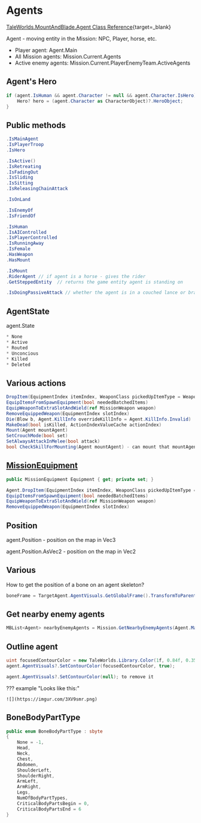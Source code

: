 # Agents

[TaleWorlds.MountAndBlade.Agent Class Reference](https://apidoc.bannerlord.com/v/1.1.0/class_tale_worlds_1_1_mount_and_blade_1_1_agent.html){target=_blank}

Agent - moving entity in the Mission: NPC, Player, horse, etc.

* Player agent: Agent.Main
* All Mission agents: Mission.Current.Agents
* Active enemy agents: Mission.Current.PlayerEnemyTeam.ActiveAgents

## Agent's Hero

``` cs
if (agent.IsHuman && agent.Character != null && agent.Character.IsHero) {
    Hero? hero = (agent.Character as CharacterObject)?.HeroObject;
}
```

## Public methods

``` cs
.IsMainAgent
.IsPlayerTroop
.IsHero

.IsActive()
.IsRetreating
.IsFadingOut
.IsSliding
.IsSitting
.IsReleasingChainAttack

.IsOnLand

.IsEnemyOf
.IsFriendOf

.IsHuman
.IsAIControlled
.IsPlayerControlled
.IsRunningAway
.IsFemale
.HasWeapon
.HasMount

.IsMount
.RiderAgent // if agent is a horse - gives the rider
.GetSteppedEntity  // returns the game entity agent is standing on

.IsDoingPassiveAttack // whether the agent is in a couched lance or braced spear state
```



## AgentState

agent.State

``` cs
* None
* Active
* Routed
* Unconcious
* Killed
* Deleted
```


## Various actions

``` cs
DropItem(EquipmentIndex itemIndex, WeaponClass pickedUpItemType = WeaponClass.Undefined)
EquipItemsFromSpawnEquipment(bool neededBatchedItems)
EquipWeaponToExtraSlotAndWield(ref MissionWeapon weapon)
RemoveEquippedWeapon(EquipmentIndex slotIndex)
Die(Blow b, Agent.KillInfo overrideKillInfo = Agent.KillInfo.Invalid)
MakeDead(bool isKilled, ActionIndexValueCache actionIndex)
Mount(Agent mountAgent)
SetCrouchMode(bool set)
SetAlwaysAttackInMelee(bool attack)
bool CheckSkillForMounting(Agent mountAgent) - can mount that mountAgent?
```

## [MissionEquipment](/modding/equipment/#missionequipment)

``` cs
public MissionEquipment Equipment { get; private set; }

Agent.DropItem(EquipmentIndex itemIndex, WeaponClass pickedUpItemType = WeaponClass.Undefined)
EquipItemsFromSpawnEquipment(bool neededBatchedItems)
EquipWeaponToExtraSlotAndWield(ref MissionWeapon weapon)
RemoveEquippedWeapon(EquipmentIndex slotIndex)

```

## Position

agent.Position - position on the map in Vec3

agent.Position.AsVec2 - position on the map in Vec2

## Various

How to get the position of a bone on an agent skeleton?

``` cs
boneFrame = TargetAgent.AgentVisuals.GetGlobalFrame().TransformToParent(TargetAgent.AgentVisuals.GetBoneEntitialFrame(i, false));
```

## Get nearby enemy agents

``` cs
MBList<Agent> nearbyEnemyAgents = Mission.GetNearbyEnemyAgents(Agent.Main.Position.AsVec2, 20f, Mission.PlayerTeam, new MBList<Agent>());
```

## Outline agent

``` cs
uint focusedContourColor = new TaleWorlds.Library.Color(1f, 0.84f, 0.35f, 1f).ToUnsignedInteger();
agent.AgentVisuals?.SetContourColor(focusedContourColor, true);

agent.AgentVisuals?.SetContourColor(null); to remove it
```

??? example "Looks like this:"

    ![](https://imgur.com/3XV9smr.png)


## BoneBodyPartType

``` cs
public enum BoneBodyPartType : sbyte
{
    None = -1,
    Head,
    Neck,
    Chest,
    Abdomen,
    ShoulderLeft,
    ShoulderRight,
    ArmLeft,
    ArmRight,
    Legs,
    NumOfBodyPartTypes,
    CriticalBodyPartsBegin = 0,
    CriticalBodyPartsEnd = 6
}
```

